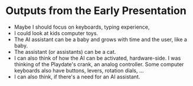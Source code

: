 # Outputs from the Early Presentation

- Maybe I should focus on keyboards, typing experience, 
- I could look at kids computer toys.
- The AI assistant can be a baby and grows with time and the user, like a baby.
- The assistant (or assistants) can be a cat.
- I can also think of how the AI can be activated, hardware-side. I was thinking of the Playdate's crank, an analog controller. Some computer keyboards also have buttons, levers, rotation dials, ...
- I can also think, if there's a need for an AI assistant.
